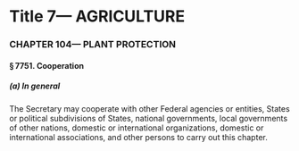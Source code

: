 
# Title 7— AGRICULTURE
### CHAPTER 104— PLANT PROTECTION
#### § 7751. Cooperation
##### (a) In general

The Secretary may cooperate with other Federal agencies or entities, States or political subdivisions of States, national governments, local governments of other nations, domestic or international organizations, domestic or international associations, and other persons to carry out this chapter.

